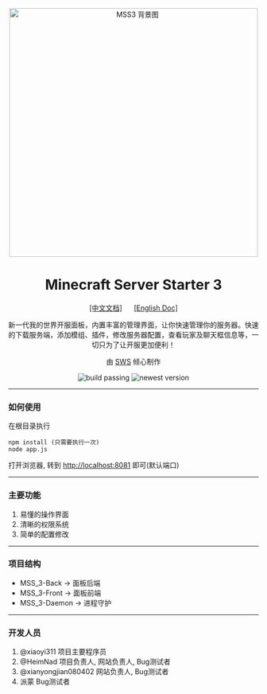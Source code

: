 <div align="center">
    <img src="https://pic1.afdiancdn.com/user/768222b86fe811eb90b752540025c377/common/e600f5865d9bb7392060408a8d0adb46_w1911_h996_s236.jpg?imageView2/1/w/3000/h/800" alt="MSS3 背景图" width="500">
    <h1>Minecraft Server Starter 3</h1>
    <a href="./README.md">[中文文档]</a>&nbsp&nbsp&nbsp&nbsp&nbsp&nbsp<a href="./README_EN.md">[English Doc]</a>
    <p>新一代我的世界开服面板，内置丰富的管理界面，让你快速管理你的服务器。快速的下载服务端，添加模组、插件，修改服务器配置，查看玩家及聊天框信息等，一切只为了让开服更加便利！</p>
    <p>由 <a href="https://skyworldstudio.top">SWS</a> 倾心制作</p>
    <img src="https://img.shields.io/badge/build-passing-brightgreen" alt="build passing">
    <img src="https://img.shields.io/github/v/release/SkyWorldStudio/MSS_3-Web-Production?include_prereleases" alt="newest version">
</div>

---

### 如何使用

在根目录执行
```
npm install (只需要执行一次)
node app.js
```
打开浏览器, 转到 <http://localhost:8081> 即可(默认端口)

---

### 主要功能
1. 易懂的操作界面
2. 清晰的权限系统
3. 简单的配置修改


---

### 项目结构
- MSS_3-Back -> 面板后端
- MSS_3-Front -> 面板前端
- MSS_3-Daemon -> 进程守护

---

### 开发人员
1. @xiaoyi311 项目主要程序员
2. @HeimNad 项目负责人, 网站负责人, Bug测试者
3. @xianyongjian080402 网站负责人, Bug测试者
4. 派蒙 Bug测试者
